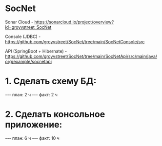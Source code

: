 # SocNet

Sonar Cloud - https://sonarcloud.io/project/overview?id=groyvstreet_SocNet

Console (JDBC) - https://github.com/groyvstreet/SocNet/tree/main/SocNetConsole/src

API (SpringBoot + Hibernate) - https://github.com/groyvstreet/SocNet/tree/main/SocNetApi/src/main/java/org/example/socnetapi

# 1. Сделать схему БД:
--- план: 2 ч
--- факт: 2 ч
# 2. Сделать консольное приложение:
--- план: 6 ч
--- факт: 10 ч
